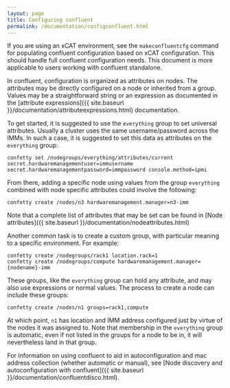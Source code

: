 ```yaml
---
layout: page
title: Configuring confluent
permalink: /documentation/configconfluent.html
---
```


If you are using an xCAT environment, see the `makeconfluentcfg` command for populating
confluent configuration based on xCAT configuration.  This should handle full confluent
configuration needs.  This document is more applicable to users working with confluent
standalone.


In confluent, configuration is organized as attributes on nodes.  The 
attributes may be directly configured on a node or inherited from a group.
Values may be a straightforward string or an expression as documented in 
the [attribute expressions]({{ site.baseurl }}/documentation/attributeexpressions.html)
documentation.

To get started, it is suggested to use the `everything` group to set universal attributes.
Usually a cluster uses the same username/password across the IMMs.  In such a case, it is
suggested to set this data as attributes on the `everything` group:

	confetty set /nodegroups/everything/attributes/current secret.hardwaremanagementuser=immusername secret.hardwaremanagementpassword=immpassword console.method=ipmi

From there, adding a specific node using values from the group `everything` combined with node specific attributes could involve the following:

	confetty create /nodes/n3 hardwaremanagement.manager=n3-imm

Note that a complete list of attributes that may be set can be found  in [Node attributes]({{ site.baseurl }}/documentation/nodeattributes.html)


Another common task is to create a custom group, with particular meaning to a specific environment.  For example:

	confetty create /nodegroups/rack1 location.rack=1
	confetty create /nodegroups/compute hardwaremanagement.manager={nodename}-imm

These groups, like the `everything` group can hold any attribute, and may also use expressions or normal values.  The process to create a node can include these groups:

	confetty create /nodes/n1 groups=rack1,compute

At which point, `n1` has location and IMM address configured just by virtue of the nodes it was assigned to.  Note that membership in
the `everything` group is automatic, even if not listed in the groups for a node to be in, it will nevertheless land in that group.

For information on using confluent to aid in autoconfiguration and mac address collection (whether automatic or manual), see [Node discovery and autoconfiguration with confluent]({{ site.baseurl }}/documentation/confluentdisco.html).

